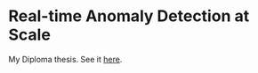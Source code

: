 # Real-time Anomaly Detection at Scale

My Diploma thesis. See it [here](./nikosgavalas-ntua-thesis.pdf).
